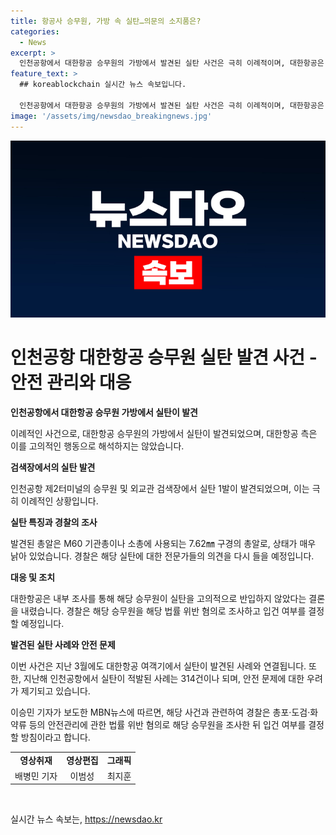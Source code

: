 ```yaml
---
title: 항공사 승무원, 가방 속 실탄…의문의 소지품은?
categories:
  - News
excerpt: >
  인천공항에서 대한항공 승무원의 가방에서 발견된 실탄 사건은 극히 이례적이며, 대한항공은 고의성은 없다고 판단했습니다. 실탄은 낡아서 사용 불가능한 상태였으며, 승무원은 이를 모른 채 어릴 적 사용하던 물건을 보관한 파우치를 가져왔다고 밝혔습니다. 이는 코로나19 이후 실탄 적발 건수가 증가하는 추세에 있는 가운데, 해당 승무원은 안전법 위반 혐의로 조사될 예정입니다.
feature_text: >
  ## koreablockchain 실시간 뉴스 속보입니다.

  인천공항에서 대한항공 승무원의 가방에서 발견된 실탄 사건은 극히 이례적이며, 대한항공은 고의성은 없다고 판단했습니다. 실탄은 낡아서 사용 불가능한 상태였으며, 승무원은 이를 모른 채 어릴 적 사용하던 물건을 보관한 파우치를 가져왔다고 밝혔습니다. 이는 코로나19 이후 실탄 적발 건수가 증가하는 추세에 있는 가운데, 해당 승무원은 안전법 위반 혐의로 조사될 예정입니다.
image: '/assets/img/newsdao_breakingnews.jpg'
---
```


<p><img src="/assets/img/newsdao_breakingnews.jpg" alt="koreablockchain 속보" /></p>

<h1>인천공항 대한항공 승무원 실탄 발견 사건 - 안전 관리와 대응</h1>

<p data-ke-size="size16"><b>인천공항에서 대한항공 승무원 가방에서 실탄이 발견</b></p>

<p>이례적인 사건으로, 대한항공 승무원의 가방에서 실탄이 발견되었으며, 대한항공 측은 이를 고의적인 행동으로 해석하지는 않았습니다.</p>

<p data-ke-size="size16"><b>검색장에서의 실탄 발견</b></p>

<p>인천공항 제2터미널의 승무원 및 외교관 검색장에서 실탄 1발이 발견되었으며, 이는 극히 이례적인 상황입니다.</p>

<p data-ke-size="size16"><b>실탄 특징과 경찰의 조사</b></p>

<p>발견된 총알은 M60 기관총이나 소총에 사용되는 7.62㎜ 구경의 총알로, 상태가 매우 낡아 있었습니다. 경찰은 해당 실탄에 대한 전문가들의 의견을 다시 들을 예정입니다.</p>

<p data-ke-size="size16"><b>대응 및 조치</b></p>

<p>대한항공은 내부 조사를 통해 해당 승무원이 실탄을 고의적으로 반입하지 않았다는 결론을 내렸습니다. 경찰은 해당 승무원을 해당 법률 위반 혐의로 조사하고 입건 여부를 결정할 예정입니다.</p>

<p data-ke-size="size16"><b>발견된 실탄 사례와 안전 문제</b></p>

<p>이번 사건은 지난 3월에도 대한항공 여객기에서 실탄이 발견된 사례와 연결됩니다. 또한, 지난해 인천공항에서 실탄이 적발된 사례는 314건이나 되며, 안전 문제에 대한 우려가 제기되고 있습니다.</p>

<p>이승민 기자가 보도한 MBN뉴스에 따르면, 해당 사건과 관련하여 경찰은 총포·도검·화약류 등의 안전관리에 관한 법률 위반 혐의로 해당 승무원을 조사한 뒤 입건 여부를 결정할 방침이라고 합니다.</p>

<table>
  <tr>
    <td style="text-align: center; height: 17px;"><b>영상취재</b></td>
    <td style="text-align: center; height: 17px;"><b>영상편집</b></td>
    <td style="text-align: center; height: 17px;"><b>그래픽</b></td>
  </tr>
  <tr>
    <td style="text-align: center;">배병민 기자</td>
    <td style="text-align: center;">이범성</td>
    <td style="text-align: center;">최지훈</td>
  </tr>
</table>

<p data-ke-size="size16">&nbsp;</p>
실시간 뉴스 속보는, <a href="https://newsdao.kr" rel="dofollow">https://newsdao.kr</a>



